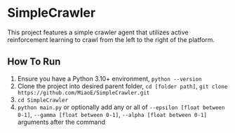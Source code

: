 # SimpleCrawler
This project features a simple crawler agent that utilizes active reinforcement learning to crawl from the left to the right of the platform.

## How To Run
1. Ensure you have a Python 3.10+ environment, `python --version`
2. Clone the project into desired parent folder, `cd [folder path]`, `git clone https://github.com/MiaoE/SimpleCrawler.git`
3. `cd SimpleCrawler`
4. `python main.py` or optionally add any or all of `--epsilon [float between 0-1]`, `--gamma [float between 0-1]`, `--alpha [float between 0-1]` arguments after the command